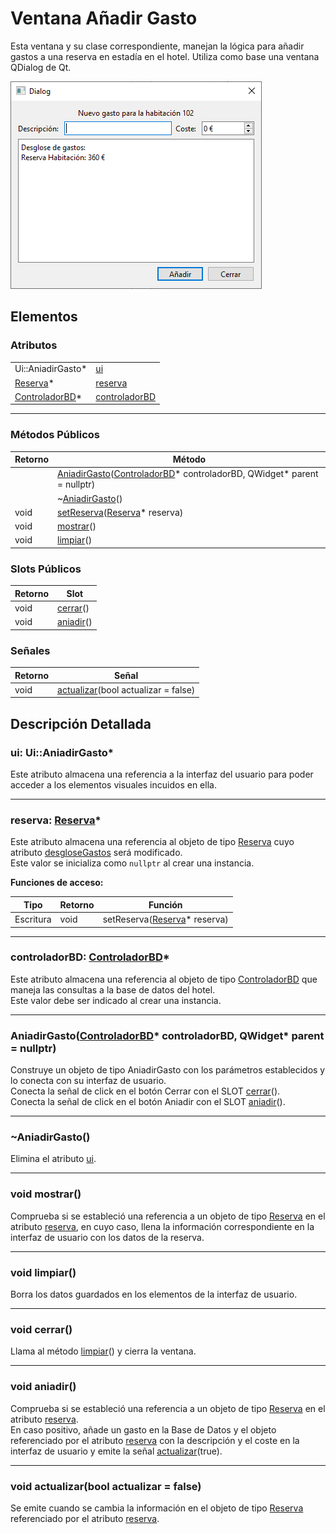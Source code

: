 # Ventana Añadir Gasto

Esta ventana y su clase correspondiente, manejan la lógica para añadir gastos a una reserva en estadía en el hotel. Utiliza como base una ventana QDialog de Qt.

![Ventana Añadir Gasto](../../Imagenes/Captura_Ventana_Nuevo_Gasto.PNG)

## Elementos

### Atributos

|||
|---|---|
|Ui::AniadirGasto*|[ui](#ui-uianiadirgasto)|
|[Reserva](../../Clases/Reserva)*|[reserva](#reserva-reserva)|
|[ControladorBD](../../Clases/ControladorBD)*|[controladorBD](#controladorbd-controladorbd)|

***

### Métodos Públicos

|Retorno|Método|
|---|---|
||[AniadirGasto](#aniadirgastocontroladorbd-controladorbd-qwidget-parent--nullptr)([ControladorBD](../../Clases/ControladorBD)* controladorBD, QWidget\* parent = nullptr)|
||~[AniadirGasto](#aniadirgasto)()|
|void|[setReserva](#reserva-reserva)([Reserva](../../Clases/Reserva)* reserva)|
|void|[mostrar](#void-mostrar)()|
|void|[limpiar](#void-limpiar)()|

### Slots Públicos

|Retorno|Slot|
|---|---|
|void|[cerrar](#void-cerrar)()|
|void|[aniadir](#void-aniadir)()|

### Señales

|Retorno|Señal|
|---|---|
|void|[actualizar](#void-actualizarbool-actualizar--false)(bool actualizar = false)|

## Descripción Detallada

### ui: Ui::AniadirGasto*

Este atributo almacena una referencia a la interfaz del usuario para poder acceder a los elementos visuales incuidos en ella.

***

### reserva: [Reserva](../../Clases/Reserva)*

Este atributo almacena una referencia al objeto de tipo [Reserva](../../Clases/Reserva) cuyo atributo [desgloseGastos](../../Clases/Reserva/README.md#desglosegastos-vectorpairqstringfloat) será modificado.  
Este valor se inicializa como `nullptr` al crear una instancia.  
  
**Funciones de acceso:**
  
|Tipo|Retorno|Función|
|---|---|---|
|Escritura|void|setReserva([Reserva](../../Clases/Reserva)* reserva)|

***

### controladorBD: [ControladorBD](../../Clases/ControladorBD)*

Este atributo almacena una referencia al objeto de tipo [ControladorBD](../../Clases/ControladorBD) que maneja las consultas a la base de datos del hotel.  
Este valor debe ser indicado al crear una instancia.

***

### AniadirGasto([ControladorBD](../../Clases/ControladorBD)* controladorBD, QWidget\* parent = nullptr)

Construye un objeto de tipo AniadirGasto con los parámetros establecidos y lo conecta con su interfaz de usuario.  
Conecta la señal de click en el botón Cerrar con el SLOT [cerrar](#void-cerrar)().  
Conecta la señal de click en el botón Aniadir con el SLOT [aniadir](#void-aniadir)().

***

### ~AniadirGasto()

Elimina el atributo [ui](#ui-uianiadirgasto).  

***

### void mostrar()

Comprueba si se estableció una referencia a un objeto de tipo [Reserva](../../Clases/Reserva) en el atributo [reserva](#reserva-reserva), en cuyo caso, llena la información correspondiente en la interfaz de usuario con los datos de la reserva.

***

### void limpiar()

Borra los datos guardados en los elementos de la interfaz de usuario.  

***

### void cerrar()

Llama al método [limpiar](#void-limpiar)() y cierra la ventana.

***

### void aniadir()

Comprueba si se estableció una referencia a un objeto de tipo [Reserva](../../Clases/Reserva) en el atributo [reserva](#reserva-reserva).  
En caso positivo, añade un gasto en la Base de Datos y el objeto referenciado por el atributo [reserva](#reserva-reserva) con la descripción y el coste en la interfaz de usuario y emite la señal [actualizar](#void-actualizarbool-actualizar--false)(true).

***

### void actualizar(bool actualizar = false)

Se emite cuando se cambia la información en el objeto de tipo [Reserva](../../Clases/Reserva) referenciado por el atributo [reserva](#reserva-reserva).
